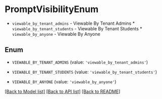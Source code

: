 # PromptVisibilityEnum

* `viewable_by_tenant_admins` - Viewable By Tenant Admins * `viewable_by_tenant_students` - Viewable By Tenant Students * `viewable_by_anyone` - Viewable By Anyone

## Enum

* `VIEWABLE_BY_TENANT_ADMINS` (value: `'viewable_by_tenant_admins'`)

* `VIEWABLE_BY_TENANT_STUDENTS` (value: `'viewable_by_tenant_students'`)

* `VIEWABLE_BY_ANYONE` (value: `'viewable_by_anyone'`)

[[Back to Model list]](../README.md#documentation-for-models) [[Back to API list]](../README.md#documentation-for-api-endpoints) [[Back to README]](../README.md)


